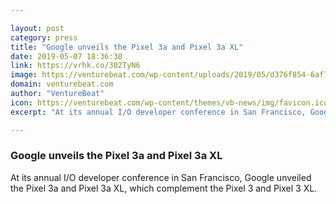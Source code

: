 ```yaml
---

layout: post
category: press
title: "Google unveils the Pixel 3a and Pixel 3a XL"
date: 2019-05-07 18:36:30
link: https://vrhk.co/302TyN6
image: https://venturebeat.com/wp-content/uploads/2019/05/d376f854-6af7-491b-959e-330aa63ee74d.png?w=1200&strip=all
domain: venturebeat.com
author: "VentureBeat"
icon: https://venturebeat.com/wp-content/themes/vb-news/img/favicon.ico
excerpt: "At its annual I/O developer conference in San Francisco, Google unveiled the Pixel 3a and Pixel 3a XL, which complement the Pixel 3 and Pixel 3 XL."

---
```


### Google unveils the Pixel 3a and Pixel 3a XL

At its annual I/O developer conference in San Francisco, Google unveiled the Pixel 3a and Pixel 3a XL, which complement the Pixel 3 and Pixel 3 XL.